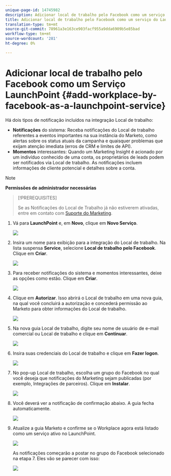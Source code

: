 ```yaml
---
unique-page-id: 14745982
description: Adicionar local de trabalho pelo Facebook como um serviço do LaunchPoint - Documentos do Marketing - Documentação do produto
title: Adicionar local de trabalho pelo Facebook como um serviço do LaunchPoint
translation-type: tm+mt
source-git-commit: 78961a3e163ce903facf955a9dda6909b5e85bad
workflow-type: tm+mt
source-wordcount: '281'
ht-degree: 0%

---
```



# Adicionar local de trabalho pelo Facebook como um Serviço LaunchPoint {#add-workplace-by-facebook-as-a-launchpoint-service}

Há dois tipos de notificação incluídos na integração Local de trabalho:

* **Notificações** do sistema: Receba notificações do Local de trabalho referentes a eventos importantes na sua instância do Marketo, como alertas sobre os status atuais da campanha e quaisquer problemas que exijam atenção imediata (erros de CRM e limites de API).
* **Momentos** interessantes: Quando um Marketing Insight é acionado por um indivíduo conhecido de uma conta, os proprietários de leads podem ser notificados via Local de trabalho. As notificações incluem informações de cliente potencial e detalhes sobre a conta.

>[!NOTE]
>
>**Permissões de administrador necessárias**

>[!PREREQUISITES]
>
>Se as Notificações do Local de Trabalho já não estiverem ativadas, entre em contato com [Suporte do Marketing](https://nation.marketo.com/t5/Support/ct-p/Support).

1. Vá para **LaunchPoint** e, em **Novo**, clique em **Novo Serviço**.

   ![](assets/image2017-11-27-14-3a13-3a18-1.png)

1. Insira um nome para exibição para a integração do Local de trabalho. Na lista suspensa **Service**, selecione **Local de trabalho pelo Facebook**. Clique em **Criar**.

   ![](assets/newservice.png)

1. Para receber notificações do sistema e momentos interessantes, deixe as opções como estão. Clique em **Criar**.

   ![](assets/create.png)

1. Clique em **Autorizar**. Isso abrirá o Local de trabalho em uma nova guia, na qual você concluirá a autorização e concederá permissão ao Marketo para obter informações do Local de trabalho.

   ![](assets/authorize.png)

1. Na nova guia Local de trabalho, digite seu nome de usuário de e-mail comercial ou Local de trabalho e clique em **Continuar**.

   ![](assets/workplacelogin.png)

1. Insira suas credenciais do Local de trabalho e clique em **Fazer logon**.

   ![](assets/workplacelogininfo.png)

1. No pop-up Local de trabalho, escolha um grupo do Facebook no qual você deseja que notificações do Marketing sejam publicadas (por exemplo, Integrações de parceiros). Clique em **Instalar**.

   ![](assets/installmarketo.png)

1. Você deverá ver a notificação de confirmação abaixo. A guia fecha automaticamente.

   ![](assets/success.png)

1. Atualize a guia Marketo e confirme se o Workplace agora está listado como um serviço ativo no LaunchPoint.

   ![](assets/confirm.png)

   As notificações começarão a postar no grupo do Facebook selecionado na etapa 7. Eles vão se parecer com isso:

   ![](assets/example.png)
